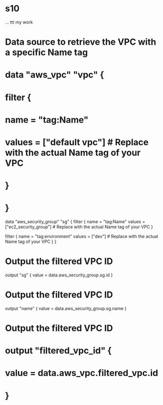 # s10
...
ttt
my work

#  Data source to retrieve the VPC with a specific Name tag
# data "aws_vpc" "vpc" {
#   filter {
#     name   = "tag:Name"
#     values = ["default vpc"]  # Replace with the actual Name tag of your VPC
#   }
# }

data "aws_security_group" "sg" {
  filter {
    name   = "tag:Name"
    values = ["ec2_security_group"]  # Replace with the actual Name tag of your VPC
  }

  filter {
    name   = "tag:environment"
    values = ["dev"]  # Replace with the actual Name tag of your VPC
  }
}

# Output the filtered VPC ID
output "sg" {
  value = data.aws_security_group.sg.id
}

# Output the filtered VPC ID
output "name" {
  value = data.aws_security_group.sg.name
}

#  Output the filtered VPC ID
# output "filtered_vpc_id" {
#   value = data.aws_vpc.filtered_vpc.id
# }
